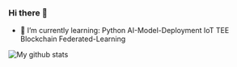 ### Hi there 👋

- 🌱 I’m currently learning: Python AI-Model-Deployment IoT TEE Blockchain Federated-Learning

<!--
**KerwinKai/KerwinKai** is a ✨ _special_ ✨ repository because its `README.md` (this file) appears on your GitHub profile.

Here are some ideas to get you started:

- 🔭 I’m currently working on ...
- 🌱 I’m currently learning: Python AI-Model-Deployment IoT TEE Blockchain Federated-Learning
- 👯 I’m looking to collaborate on ...
- 🤔 I’m looking for help with ...
- 💬 Ask me about ...
- 📫 How to reach me: ...
- 😄 Pronouns: ...
- ⚡ Fun fact: ...
-->


![My github stats](https://github-readme-stats.vercel.app/api?username=KerwinKai&show_icons=true)
